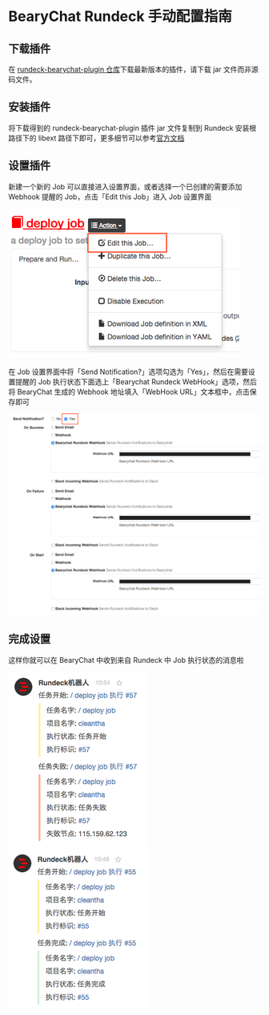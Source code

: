 # BearyChat Rundeck 手动配置指南

## 下载插件

在 [rundeck-bearychat-plugin 仓库](https://github.com/bearyinnovative/rundeck-bearychat-plugin/releases/latest)下载最新版本的插件，请下载 jar 文件而非源码文件。

## 安装插件

将下载得到的 rundeck-bearychat-plugin 插件 jar 文件复制到 Rundeck 安装根路径下的 libext 路径下即可，更多细节可以参考[官方文档](http://rundeck.org/docs/plugins-user-guide/installing.html#included-plugins)

## 设置插件

新建一个新的 Job 可以直接进入设置界面，或者选择一个已创建的需要添加 Webhook 提醒的 Job，点击「Edit this Job」进入 Job 设置界面

![](/images/tutorial/rundeck_edit_job.png)

在 Job 设置界面中将「Send Notification?」选项勾选为「Yes」，然后在需要设置提醒的 Job 执行状态下面选上「Bearychat Rundeck WebHook」选项，然后将 BearyChat 生成的 Webhook 地址填入「WebHook URL」文本框中，点击保存即可

![](/images/tutorial/rundeck_set_webhook.png)

## 完成设置

这样你就可以在 BearyChat 中收到来自 Rundeck 中 Job 执行状态的消息啦

![](/images/tutorial/rundeck_notification_on_failure.png)
![](/images/tutorial/rundeck_notification_on_success.png)

